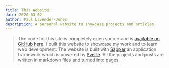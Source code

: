 ```yaml
---
title: This Website.
date: 2020-03-02
author: Paul Lavender-Jones
description: A personal website to showcase projects and articles.
---
```

> The code for this site is completely open source and is [available on GitHub here](https://github.com/paullj/paullavenderjones).
I built this website to showcase my work and to learn web development.
The website is built with [Sapper](https://sapper.svelte.dev/) an application framework which is powered by [Svelte](https://svelte.dev/). All the projects and posts are written in markdown files and turned into pages.